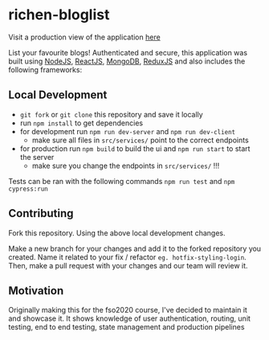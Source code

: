 # richen-bloglist

Visit a production view of the application [here]()

List your favourite blogs! Authenticated and secure, this application was built using [NodeJS](), [ReactJS](), [MongoDB](), [ReduxJS]() and also includes the following frameworks:




## Local Development

- `git fork` or `git clone` this repository and save it locally
- run `npm install` to get dependencies
- for development run `npm run dev-server` and `npm run dev-client`
    - make sure all files in `src/services/` point to the correct endpoints
- for production run `npm build` to build the ui and `npm run start` to start the server
    - make sure you change the endpoints in `src/services/` !!!

Tests can be ran with the following commands `npm run test` and `npm cypress:run` 

## Contributing

Fork this repository. Using the above local development changes.

Make a new branch for your changes and add it to the forked repository you created. Name it related to your fix / refactor `eg. hotfix-styling-login`. Then, make a pull request with your changes and our team will review it.

## Motivation

Originally making this for the fso2020 course, I've decided to maintain it and showcase it. It shows knowledge of user authentication, routing, unit testing, end to end testing, state management and production pipelines
